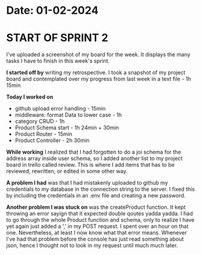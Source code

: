 # Date: 01-02-2024

# START OF SPRINT 2

I've uploaded a screenshot of my board for the week. It displays the many tasks I have to finish in this week's sprint.

**I started off by** writing my retrospective. I took a snapshot of my project board and contemplated over my progress from last week in a text file - 1h 15min

**Today I worked on** 
- github upload error handling - 15min
- middleware: format Data to lower case - 1h
- category CRUD - 1h
- Product Schema start - 1h 24min + 30min
- Product Router - 15min
- Product Controller - 2h 30min

**While working** I realized that I had forgotten to do a joi schema for the address array inside user schema, so I added another list to my project board in trello called review. This is where I add items that has to be reviewed, rewritten, or edited in some other way.

**A problem I had** was that I had mistakenly uploaded to github my credentials to my database in the connection string to the server. I fixed this by including the credentials in an .env file and creating a new password.

**Another problem I was stuck on** was the createProduct function. It kept throwing an error sayign that it expected double qoutes yadda yadda. I had to go through the whole Product function and schema, only to realize I have yet again just added a ',' in my POST request. I spent over an hour on that one. Nevertheless, at least I now know what that error means. Whenever I've had that problem before the console has just read something about json, hence I thought not to look in my request until much much later.